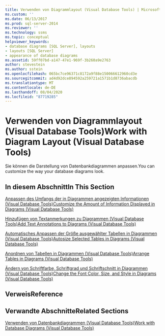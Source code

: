 ```yaml
---
title: Verwenden von Diagrammlayout (Visual Database Tools) | Microsoft-Dokumentation
ms.custom: ''
ms.date: 06/13/2017
ms.prod: sql-server-2014
ms.reviewer: ''
ms.technology: ssms
ms.topic: conceptual
helpviewer_keywords:
- database diagrams [SQL Server], layouts
- layouts [SQL Server]
- appearance of database diagrams
ms.assetid: 59ff07bd-a147-47e1-969f-3b260a9e2763
author: stevestein
ms.author: sstein
ms.openlocfilehash: 065bc7ce96371c8172a9f88e150066612960cd3e
ms.sourcegitcommit: ad4d92dce894592a259721a1571b1d8736abacdb
ms.translationtype: MT
ms.contentlocale: de-DE
ms.lasthandoff: 08/04/2020
ms.locfileid: "87719285"
---
```

# <a name="work-with-diagram-layout-visual-database-tools"></a><span data-ttu-id="765ae-102">Verwenden von Diagrammlayout (Visual Database Tools)</span><span class="sxs-lookup"><span data-stu-id="765ae-102">Work with Diagram Layout (Visual Database Tools)</span></span>
  <span data-ttu-id="765ae-103">Sie können die Darstellung von Datenbankdiagrammen anpassen.</span><span class="sxs-lookup"><span data-stu-id="765ae-103">You can customize the way your database diagrams look.</span></span>  
  
## <a name="in-this-section"></a><span data-ttu-id="765ae-104">In diesem Abschnitt</span><span class="sxs-lookup"><span data-stu-id="765ae-104">In This Section</span></span>  
 [<span data-ttu-id="765ae-105">Anpassen des Umfangs der in Diagrammen angezeigten Informationen &#40;Visual Database Tools&#41;</span><span class="sxs-lookup"><span data-stu-id="765ae-105">Customize the Amount of Information Displayed in Diagrams &#40;Visual Database Tools&#41;</span></span>](visual-database-tools.md)  
  
 [<span data-ttu-id="765ae-106">Hinzufügen von Textanmerkungen zu Diagrammen &#40;Visual Database Tools&#41;</span><span class="sxs-lookup"><span data-stu-id="765ae-106">Add Text Annotations to Diagrams &#40;Visual Database Tools&#41;</span></span>](add-text-annotations-to-diagrams-visual-database-tools.md)  
  
 [<span data-ttu-id="765ae-107">Automatisches Anpassen der Größe ausgewählter Tabellen in Diagrammen &#40;Visual Database Tools&#41;</span><span class="sxs-lookup"><span data-stu-id="765ae-107">Autosize Selected Tables in Diagrams &#40;Visual Database Tools&#41;</span></span>](autosize-selected-tables-in-diagrams-visual-database-tools.md)  
  
 [<span data-ttu-id="765ae-108">Anordnen von Tabellen in Diagrammen &#40;Visual Database Tools&#41;</span><span class="sxs-lookup"><span data-stu-id="765ae-108">Arrange Tables in Diagrams &#40;Visual Database Tools&#41;</span></span>](arrange-tables-in-diagrams-visual-database-tools.md)  
  
 [<span data-ttu-id="765ae-109">Ändern von Schriftfarbe, Schriftgrad und Schriftschnitt in Diagrammen &#40;Visual Database Tools&#41;</span><span class="sxs-lookup"><span data-stu-id="765ae-109">Change the Font Color, Size, and Style in Diagrams &#40;Visual Database Tools&#41;</span></span>](change-the-font-color-size-and-style-in-diagrams-visual-database-tools.md)  
  
## <a name="reference"></a><span data-ttu-id="765ae-110">Verweis</span><span class="sxs-lookup"><span data-stu-id="765ae-110">Reference</span></span>  
  
## <a name="related-sections"></a><span data-ttu-id="765ae-111">Verwandte Abschnitte</span><span class="sxs-lookup"><span data-stu-id="765ae-111">Related Sections</span></span>  
 [<span data-ttu-id="765ae-112">Verwenden von Datenbankdiagrammen &#40;Visual Database Tools&#41;</span><span class="sxs-lookup"><span data-stu-id="765ae-112">Work with Database Diagrams &#40;Visual Database Tools&#41;</span></span>](work-with-database-diagrams-visual-database-tools.md)  
  
  
